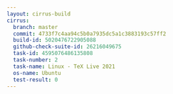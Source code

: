```yaml
---
layout: cirrus-build
cirrus:
  branch: master
  commit: 4733f7c4aa94c5b0a7935dc5a1c3883193c57ff2
  build-id: 5020476722905088
  github-check-suite-id: 26216049675
  task-id: 4595076486135808
  task-number: 2
  task-name: Linux - TeX Live 2021
  os-name: Ubuntu
  test-result: 0
---
```

